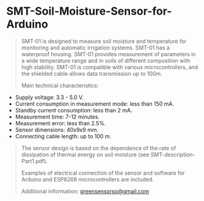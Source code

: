 # SMT-Soil-Moisture-Sensor-for-Arduino
>
>SMT-01 is designed to measure soil moisture and temperature for monitoring and automatic irrigation systems.
>SMT-01 has a waterproof housing. SMT-01 provides measurement of parameters in a wide temperature range and in soils of different composition with high stability. 
>SMT-01 is compatible with various microcontrollers, and the shielded cable allows data transmission up to 100m.
>
>Main technical characteristics:
- Supply voltage: 							3.3 - 5.0 V.
- Current consumption in measurement mode: 	less than 	150 mA.
- Standby current consumption: less than 			2 mA.
- Measurement time: 						7-12 minutes.
- Measurement error: less than 					2.5%.
- Sensor dimensions: 						40x9x9 mm.
- Connecting cable length: 					up to 100 m.
>
>The sensor design is based on the dependence of the rate of dissipation of thermal energy on soil moisture (see SMT-description-Part1.pdf).
>
>Examples of electrical connection of the sensor and software for Arduino and ESP8266 microcontrollers are included.
>
>Additional information: greensensorso@gmail.com
